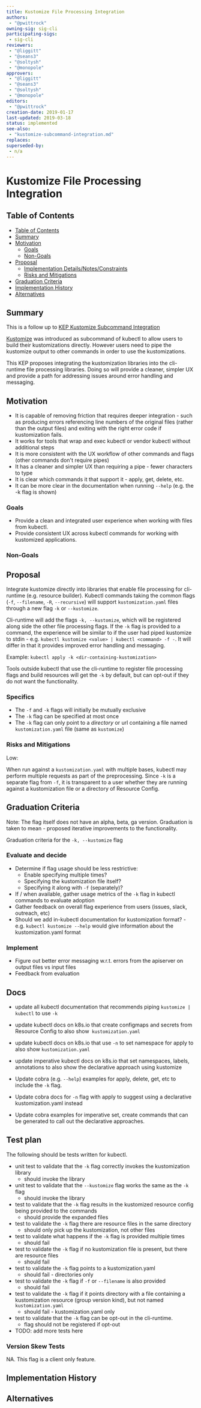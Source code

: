 ```yaml
---
title: Kustomize File Processing Integration
authors:
 - "@pwittrock"
owning-sig: sig-cli
participating-sigs:
 - sig-cli
reviewers:
 - "@liggitt"
 - "@seans3"
 - "@soltysh"
 - "@monopole"
approvers:
 - "@liggitt"
 - "@seans3"
 - "@soltysh"
 - "@monopole"
editors:
 - "@pwittrock"
creation-date: 2019-01-17
last-updated: 2019-03-18
status: implemented
see-also:
 - "kustomize-subcommand-integration.md"
replaces:
superseded-by:
 - n/a
---
```


# Kustomize File Processing Integration

## Table of Contents
* [Table of Contents](#table-of-contents)
* [Summary](#summary)
* [Motivation](#motivation)
  * [Goals](#goals)
  * [Non-Goals](#non-goals)
* [Proposal](#proposal)
  * [Implementation Details/Notes/Constraints](#implementation-detailsnotesconstraints)
  * [Risks and Mitigations](#risks-and-mitigations)
* [Graduation Criteria](#graduation-criteria)
* [Implementation History](#implementation-history)
* [Alternatives](#alternatives)

[Tools for generating]: https://github.com/ekalinin/github-markdown-toc

## Summary

This is a follow up to [KEP Kustomize Subcommand Integration](kustomize-subcommand-integration.md)

[Kustomize](https://github.com/kubernetes-sigs/kustomize) was introduced as 
subcommand of kubectl to allow users to build their kustomizations directly.
However users need to pipe the kustomize output to other commands in order
to use the kustomizations.

This KEP proposes integrating the kustomization libraries into the cli-runtime
file processing libraries.  Doing so will provide a cleaner, simpler UX
and provide a path for addressing issues around error handling and messaging.

## Motivation

- It is capable of removing friction that requires deeper integration - such as producing errors referencing line
  numbers of the original files (rather than the output files) and exiting with the right error code if kustomization
  fails.
- It works for tools that wrap and exec kubectl or vendor kubectl without additional steps
- It is more consistent with the UX workflow of other commands and flags (other commands don't require pipes)
- It has a cleaner and simpler UX than requiring a pipe - fewer characters to type
- It is clear which commands it that support it - apply, get, delete, etc.
- It can be more clear in the documentation when running `--help` (e.g. the -k flag is shown)

### Goals

- Provide a clean and integrated user experience when working with files from kubectl.
- Provide consistent UX across kubectl commands for working with kustomized applications.

### Non-Goals

## Proposal

Integrate kustomize directly into libraries that enable file processing for cli-runtime (e.g. resource builder).
Kubectl commands taking the common flags (`-f`, `--filename`, `-R`, `--recursive`) will support `kustomization.yaml`
files through a new flag `-k` or `--kustomize`.

Cli-runtime will add the flags `-k, --kustomize`, which will be registered along side the other file processing
flags.  If the `-k` flag is provided to a command, the experience will be similar to if the user had piped
kustomize to stdin - e.g. `kubectl kustomize <value> | kubectl <command> -f -`.  It will differ in that it provides
improved error handling and messaging.

Example: `kubectl apply -k <dir-containing-kustomization>`

Tools outside kubectl that use the cli-runtime to register file processing flags and build resources will get the
`-k` by default, but can opt-out if  they do not want the functionality.

### Specifics

- The `-f` and `-k` flags will initially be mutually exclusive
- The `-k` flag can be specified at most once
- The `-k` flag can only point to a *directory* or url containing a file named `kustomization.yaml` file
  (same as `kustomize`)

### Risks and Mitigations

Low:

When run against a `kustomization.yaml` with multiple bases, kubectl may perform multiple requests as part of the
preprocessing.  Since `-k` is a separate flag from `-f`, it is transparent to a user whether they are running
against a kustomization file or a directory of Resource Config.

## Graduation Criteria

Note: The flag itself does not have an alpha, beta, ga version.  Graduation is taken to mean - proposed iterative
improvements to the functionality.

Graduation criteria for the `-k, --kustomize` flag

### Evaluate and decide

- Determine if flag usage should be less restrictive:
  - Enable specifying multiple times?
  - Specifying the kustomization file itself?
  - Specifying it along with `-f` (separately)?
- If / when available, gather usage metrics of the `-k` flag in kubectl commands to evaluate adoption
- Gather feedback on overall flag experience from users (issues, slack, outreach, etc)
- Should we add in-kubectl documentation for kustomization format? - e.g. `kubectl kustomize --help` would 
  give information about the kustomization.yaml format

### Implement

- Figure out better error messaging w.r.t. errors from the apiserver on output files vs input files
- Feedback from evaluation

## Docs

- update all kubectl documentation that recommends piping `kustomize | kubectl` to use `-k`
- update kubectl docs on k8s.io that create configmaps and secrets from Resource Config to also show` kustomization.yaml`
- update kubectl docs on k8s.io that use `-n` to set namespace for apply to also show `kustomization.yaml`
- update imperative kubectl docs on k8s.io that set namespaces, labels, annotations to also show the declarative
  approach using kustomize
  
- Update cobra (e.g. `--help`) examples for apply, delete, get, etc to include the `-k` flag.
- Update cobra docs for `-n` flag with apply to suggest using a declarative kustomization.yaml instead
- Update cobra examples for imperative set, create commands that can be generated to call out the declarative
  approaches.

## Test plan

The following should be tests written for kubectl.

- unit test to validate that the `-k` flag correctly invokes the kustomization library
  - should invoke the library
- unit test to validate that the `--kustomize` flag works the same as the `-k` flag
  - should invoke the library
- test to validate that the `-k` flag results in the kustomized resource config being provided to the commands
  - should provide the expanded files
- test to validate the `-k` flag there are resource files in the same directory
  - should only pick up the kustomization, not other files
- test to validate what happens if the `-k` flag is provided multiple times
  - should fail
- test to validate the `-k` flag if no kustomization file is present, but there are resource files
  - should fail
- test to validate the `-k` flag points to a kustomization.yaml
  - should fail - directories only
- test to validate the `-k` flag if `-f` or `--filename` is also provided
  - should fail
- test to validate the `-k` flag if it points directory with a file containing a kustomization resource
  (group version kind), but not named `kustomization.yaml`
  - should fail - kustomization.yaml only
- test to validate that the `-k` flag can be opt-out in the cli-runtime.
  - flag should not be registered if opt-out
- TODO: add more tests here

### Version Skew Tests

NA.  This flag is a client only feature.

## Implementation History

## Alternatives
